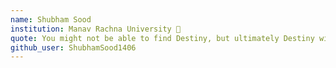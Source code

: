 ```yaml
---
name: Shubham Sood
institution: Manav Rachna University 🚩
quote: You might not be able to find Destiny, but ultimately Destiny will find you.
github_user: ShubhamSood1406
---
```

